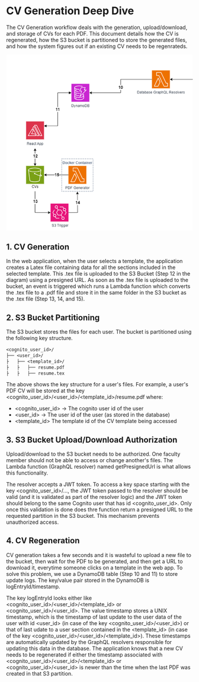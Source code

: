 # CV Generation Deep Dive

The CV Generation workflow deals with the generation, upload/download, and storage of CVs for each PDF. This document details how the CV is regenerated, how the S3 bucket is partitioned to store the generated files, and how the system figures out if an existing CV needs to be regenrateds.

![CV Generation architecture](../docs/architecture/FacultyCVCVGen.png)

## 1. CV Generation

In the web application, when the user selects a template, the application creates a Latex file containing data for all the sections included in the selected template. This .tex file is uploaded to the S3 Bucket (Step 12 in the diagram) using a presigned URL. As soon as the .tex file is uploaded to the bucket, an event is triggered which runs a Lambda function which converts the .tex file to a .pdf file and store it in the same folder in the S3 bucket as the .tex file (Step 13, 14, and 15).

## 2. S3 Bucket Partitioning

The S3 bucket stores the files for each user. The bucket is partitioned using the following key structure.

```text
<cognito_user_id>/
├── <user_id>/
├   ├── <template_id>/
├   ├   ├── resume.pdf
├   ├   ├── resume.tex  
```

The above shows the key structure for a user's files. For example, a user's PDF CV will be stored at the key <cognito_user_id>/<user_id>/<template_id>/resume.pdf where:

* <cognito_user_id> -> The cognito user id of the user
* <user_id> -> The user id of the user (as stored in the database)
* <template_id> The template id of the CV template being accessed 

## 3. S3 Bucket Upload/Download Authorization

Upload/download to the S3 bucket needs to be authorized. One faculty member should not be able to access or change another's files. The Lambda function (GraphQL resolver) named getPresignedUrl is what allows this functionality.

The resolver accepts a JWT token. To access a key space starting with the key <cognito_user_id>/..., the JWT token passed to the resolver should be valid (and it is validated as part of the resolver logic) and the JWT token should belong to the same Cognito user that has id <cognito_user_id>. Only once this validation is done does thre function return a presigned URL to the requested partition in the S3 bucket. This mechanism prevents unauthorized access. 

## 4. CV Regeneration

CV generation takes a few seconds and it is wasteful to upload a new file to the bucket, then wait for the PDF to be generated, and then get a URL to download it, everytime someone clicks on a template in the web app. To solve this problem, we use a DynamoDB table (Step 10 and 11) to store update logs. The key/value pair stored in the DynamoDB is logEntryId/timestamp.

The key logEntryId looks either like <cognito_user_id>/<user_id>/<template_id> or <cognito_user_id>/<user_id>. The value timestamp stores a UNIX timestamp, which is the timestamp of last update to the user data of the user with id <user_id> (in case of the key <cognito_user_id>/<user_id>) or that of last udate to a user section contained in the <template_id> (in case of the key <cognito_user_id>/<user_id>/<template_id>). These timestamps are automatically updated by the GraphQL resolvers responsible for updating this data in the database. The application knows that a new CV needs to be regenerated if either the timestamp associated with <cognito_user_id>/<user_id>/<template_id> or <cognito_user_id>/<user_id> is newer than the time when the last PDF was created in that S3 partition.